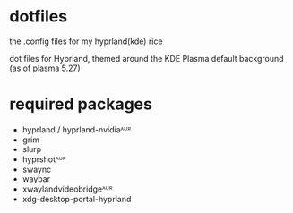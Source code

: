 # dotfiles
the .config files for my hyprland(kde) rice

dot files for Hyprland, themed around the KDE Plasma default background (as of plasma 5.27)

# required packages
 -  hyprland / hyprland-nvidiaᴬᵁᴿ
 -  grim
 -  slurp
 -  hyprshotᴬᵁᴿ
 -  swaync
 -  waybar
 -  xwaylandvideobridgeᴬᵁᴿ
 -  xdg-desktop-portal-hyprland
